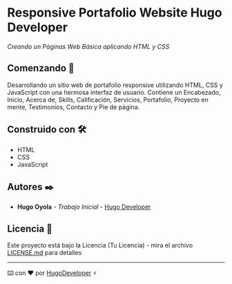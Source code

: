 # Responsive Portafolio Website Hugo Developer

_Creando un Páginas Web Básica aplicando HTML y CSS_

## Comenzando 🚀

Desarrollando un sitio web de portafolio responsive utilizando HTML, CSS y JavaScript con una hermosa interfaz de usuario.
Contiene un Encabezado, Inicio, Acerca de, Skills, Calificación, Servicios, Portafolio, Proyecto en mente, Testimonios, Contacto y Pie de página.

## Construido con 🛠️

- HTML
- CSS
- JavaScript

## Autores ✒️

- **Hugo Oyola** - _Trabajo Inicial_ - [Hugo Developer](https://github.com/HugoOyola)

## Licencia 📄

Este proyecto está bajo la Licencia (Tu Licencia) - mira el archivo [LICENSE.md](LICENSE.md) para detalles

---

⌨️ con ❤️ por [HugoDeveloper](https://github.com/HugoOyola/) ⚡️
